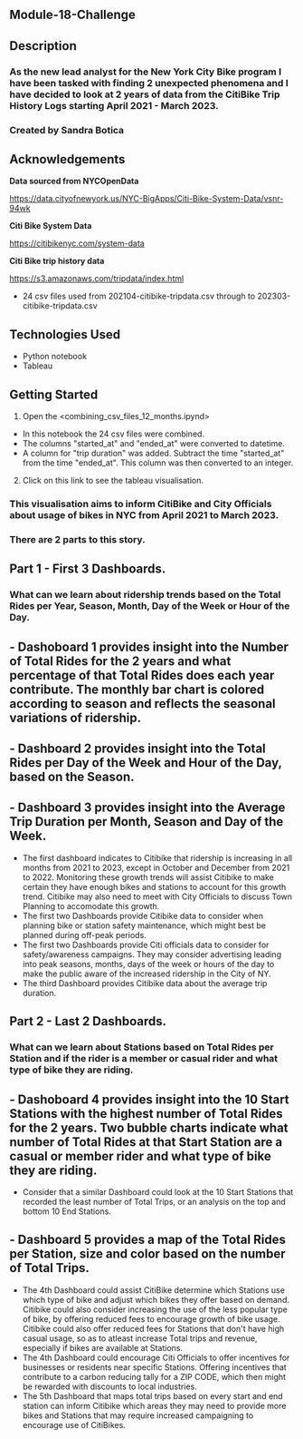 ## Module-18-Challenge

## Description

### As the new lead analyst for the New York City Bike program I have been tasked with finding 2 unexpected phenomena and I have decided to look at 2 years of data from the CitiBike Trip History Logs starting April 2021 - March 2023.

### Created by Sandra Botica

## Acknowledgements

**Data sourced from NYCOpenData**

https://data.cityofnewyork.us/NYC-BigApps/Citi-Bike-System-Data/vsnr-94wk

**Citi Bike System Data**

https://citibikenyc.com/system-data

**Citi Bike trip history data**

https://s3.amazonaws.com/tripdata/index.html

 - 24 csv files used from 202104-citibike-tripdata.csv through to 202303-citibike-tripdata.csv 


## Technologies Used

 - Python notebook
 - Tableau

## Getting Started

1. Open the <combining_csv_files_12_months.ipynd>
 - In this notebook the 24 csv files were combined.
 - The columns "started_at" and "ended_at" were converted to datetime.
 - A column for "trip duration" was added. Subtract the time "started_at" from the time "ended_at". This column was then converted to an integer.

2. Click on this link to see the tableau visualisation.


### This visualisation aims to inform CitiBike and City Officials about usage of bikes in NYC from April 2021 to March 2023.

### There are 2 parts to this story.
## Part 1 - First 3 Dashboards.

### What can we learn about ridership trends based on the **Total Rides** per Year, Season, Month, Day of the Week or Hour of the Day.

## - Dashoboard 1 provides insight into the Number of Total Rides for the 2 years and what percentage of that Total Rides does each year contribute. The monthly bar chart is colored according to season and reflects the seasonal variations of ridership. 

## - Dashboard 2 provides insight into the Total Rides per Day of the Week and Hour of the Day, based on the Season.

## - Dashboard 3 provides insight into the Average Trip Duration per Month, Season and Day of the Week.

 - The first dashboard indicates to Citibike that ridership is increasing in all months from 2021 to 2023, except in October and December from 2021 to 2022. Monitoring these growth trends will assist Citibike to make certain they have enough bikes and stations to account for this growth trend. Citibike may also need to meet with City Officials to discuss Town Planning to accomodate this growth.
 - The first two Dashboards provide Citibike data to consider when planning bike or station safety maintenance, which might best be planned during off-peak periods.
 - The first two Dashboards provide Citi officials data to consider for safety/awareness campaigns. They may consider advertising leading into peak seasons, months, days of the week or hours of the day to make the public aware of the increased ridership in the City of NY.
 - The third Dashboard provides Citibike data about the average trip duration.

## Part 2 - Last 2 Dashboards.

### What can we learn about Stations based on **Total Rides** per Station and if the rider is a member or casual rider and what type of bike they are riding.

## - Dashoboard 4 provides insight into the 10 Start Stations with the highest number of Total Rides for the 2 years. Two bubble charts indicate what number of Total Rides at that Start Station are a casual or member rider and what type of bike they are riding.

 - Consider that a similar Dashboard could look at the 10 Start Stations that recorded the least number of Total Trips, or an analysis on the top and bottom 10 End Stations.

## - Dashboard 5 provides a map of the Total Rides per Station, size and color based on the number of Total Trips.

 - The 4th Dashboard could assist CitiBike determine which Stations use which type of bike and adjust which bikes they offer based on demand. Citibike could also consider increasing the use of the less popular type of bike, by offering reduced fees to encourage growth of bike usage. Citibike could also offer reduced fees for Stations that don't have high casual usage, so as to atleast increase Total trips and revenue, especially if bikes are available at Stations.
 - The 4th Dashboard could encourage Citi Officials to offer incentives for businesses or residents near specific Stations. Offering incentives that contribute to a carbon reducing tally for a ZIP CODE, which then might be rewarded with discounts to local industries.
 - The 5th Dashboard that maps total trips based on every start and end station can inform Citibike which areas they may need to provide more bikes and Stations that may require increased campaigning to encourage use of CitiBikes.